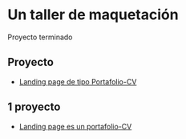 # Un taller de maquetación

Proyecto terminado

## Proyecto

- [Landing page de tipo Portafolio-CV](https://GelenMHP.github.com//Portafolio-cv/git)

## 1 proyecto

- [Landing page es un portafolio-CV](https://GelenMHP.github.io//Portafolio-cv/git)
